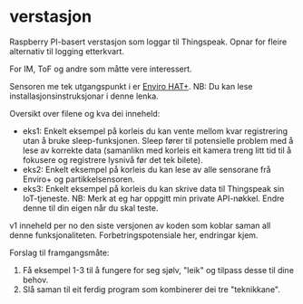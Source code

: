 # verstasjon
Raspberry PI-basert verstasjon som loggar til Thingspeak. Opnar for fleire alternativ til logging etterkvart.

For IM, ToF og andre som måtte vere interessert.

Sensoren me tek utgangspunkt i er [Enviro HAT+](https://github.com/pimoroni/enviroplus-python). NB: Du kan lese installasjonsinstruksjonar i denne lenka.

Oversikt over filene og kva dei inneheld:
- eks1: Enkelt eksempel på korleis du kan vente mellom kvar registrering utan å bruke sleep-funksjonen. Sleep fører til potensielle problem med å lese av korrekte data (samanlikn med korleis eit kamera treng litt tid til å fokusere og registrere lysnivå før det tek bilete).
- eks2: Enkelt eksempel på korleis du kan lese av alle sensorane frå Enviro+ og partikkelsensoren.
- eks3: Enkelt eksempel på korleis du kan skrive data til Thingspeak sin IoT-tjeneste. NB: Merk at eg har oppgitt min private API-nøkkel. Endre denne til din eigen når du skal teste.

v1 inneheld per no den siste versjonen av koden som koblar saman all denne funksjonaliteten. Forbetringspotensiale her, endringar kjem.

Forslag til framgangsmåte:
1. Få eksempel 1-3 til å fungere for seg sjølv, "leik" og tilpass desse til dine behov.
2. Slå saman til eit ferdig program som kombinerer dei tre "teknikkane".
